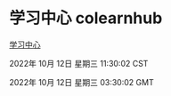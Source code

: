# 学习中心 colearnhub
[学习中心](http://27.19.33.125:56308/colearnhub/)

2022年 10月 12日 星期三 11:30:02 CST

2022年 10月 12日 星期三 03:30:02 GMT

